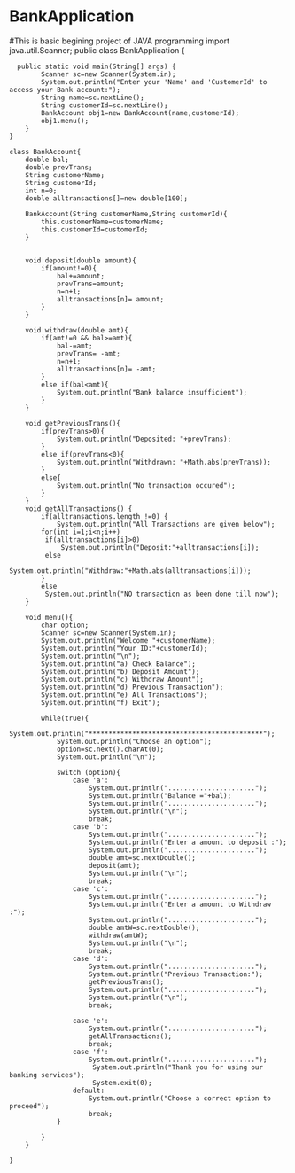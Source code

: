 # BankApplication
#This is basic begining project of JAVA programming
import java.util.Scanner;
public class BankApplication {
          
	  public static void main(String[] args) {
	        Scanner sc=new Scanner(System.in);
	        System.out.println("Enter your 'Name' and 'CustomerId' to access your Bank account:");
	        String name=sc.nextLine();
	        String customerId=sc.nextLine();
	        BankAccount obj1=new BankAccount(name,customerId);
	        obj1.menu();
	    }
	}

	class BankAccount{
	    double bal;
	    double prevTrans;
	    String customerName;
	    String customerId;
	    int n=0;
	    double alltransactions[]=new double[100];

	    BankAccount(String customerName,String customerId){
	        this.customerName=customerName;
	        this.customerId=customerId;
	    }


	    void deposit(double amount){
	        if(amount!=0){
	            bal+=amount;
	            prevTrans=amount;
	            n=n+1;
	            alltransactions[n]= amount;
	        }
	    }

	    void withdraw(double amt){
	        if(amt!=0 && bal>=amt){
	            bal-=amt;
	            prevTrans= -amt;
	            n=n+1;
            	alltransactions[n]= -amt;
	        }
	        else if(bal<amt){
	            System.out.println("Bank balance insufficient");
	        }
	    }

	    void getPreviousTrans(){
	        if(prevTrans>0){
	            System.out.println("Deposited: "+prevTrans);
	        }
	        else if(prevTrans<0){
	            System.out.println("Withdrawn: "+Math.abs(prevTrans));
	        }
	        else{
	            System.out.println("No transaction occured");
	        }
	    }
	    void getAllTransactions() {
	    	if(alltransactions.length !=0) {
	    		System.out.println("All Transactions are given below");
	    	for(int i=1;i<n;i++) 
        	 if(alltransactions[i]>0)
        		 System.out.println("Deposit:"+alltransactions[i]);
        	 else 
        		 System.out.println("Withdraw:"+Math.abs(alltransactions[i]));
	    	}
	    	else
             System.out.println("NO transaction as been done till now");
	    }

	    void menu(){
	        char option;
	        Scanner sc=new Scanner(System.in);
	        System.out.println("Welcome "+customerName);
	        System.out.println("Your ID:"+customerId);
	        System.out.println("\n");
	        System.out.println("a) Check Balance");
	        System.out.println("b) Deposit Amount");
	        System.out.println("c) Withdraw Amount");
	        System.out.println("d) Previous Transaction");
	        System.out.println("e) All Transactions");
	        System.out.println("f) Exit");

	        while(true){
	            System.out.println("********************************************");
	            System.out.println("Choose an option");
	            option=sc.next().charAt(0);
	            System.out.println("\n");

	            switch (option){
	                case 'a':
	                    System.out.println("......................");
	                    System.out.println("Balance ="+bal);
	                    System.out.println("......................");
	                    System.out.println("\n");
	                    break;
	                case 'b':
	                    System.out.println("......................");
	                    System.out.println("Enter a amount to deposit :");
	                    System.out.println("......................");
	                    double amt=sc.nextDouble();
	                    deposit(amt);
	                    System.out.println("\n");
	                    break;
	                case 'c':
	                    System.out.println("......................");
	                    System.out.println("Enter a amount to Withdraw :");
	                    System.out.println("......................");
	                    double amtW=sc.nextDouble();
	                    withdraw(amtW);
	                    System.out.println("\n");
	                    break;
	                case 'd':
	                    System.out.println("......................");
	                    System.out.println("Previous Transaction:");
	                    getPreviousTrans();
	                    System.out.println("......................");
	                    System.out.println("\n");
	                    break;

	                case 'e':
	                    System.out.println("......................");
	                    getAllTransactions();
	                    break;
	                case 'f':
	                	System.out.println("......................");
	                	 System.out.println("Thank you for using our banking services");
	                	 System.exit(0);
	                default:
	                    System.out.println("Choose a correct option to proceed");
	                    break;
	            }

	        }
	    }

	}

